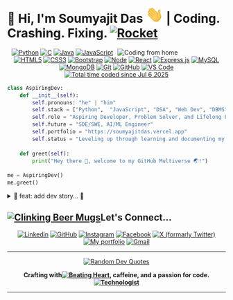 <h1>📢 Hi, I'm Soumyajit Das <a href="#"><img src="https://raw.githubusercontent.com/ABSphreak/ABSphreak/master/gifs/Hi.gif" alt="Waving emoji" width="40px"></a> | Coding. Crashing. Fixing. <a href="#"><img src="https://github.com/Anmol-Baranwal/Cool-GIFs-For-GitHub/assets/74038190/2c0eef4b-7b75-42bd-9722-4bea97a2d532" alt="Rocket" width="50"/></a></h1>

<!-- <a href="#"><img align='right' src='https://user-images.githubusercontent.com/5713670/87202985-820dcb80-c2b6-11ea-9f56-7ec461c497c3.gif' alt="Github logo" width='30%'></a> -->
<a href="#"><img align='right' src='https://github.com/Anmol-Baranwal/Cool-GIFs-For-GitHub/assets/74038190/b3fef2db-e671-4610-bb84-1d65533dc5fb' alt="Coding from home" width='250'></a>

<p align="center">
<!-- Languages -->
    <a href="#"><img src="https://img.shields.io/badge/Python-6A0DAD?style=flat&logo=python&logoColor=white" alt="Python"/></a>
    <a href="#"><img src="https://img.shields.io/badge/C-00599C?style=flat&logo=c&logoColor=white" alt="C"/></a>
    <a href="#"><img src="https://img.shields.io/badge/Java-228B22?logo=openjdk&logoColor=white" alt="Java"/></a>
    <a href="#"><img src="https://img.shields.io/badge/JavaScript-F7DF1E?style=flat&logo=javascript&logoColor=black" alt="JavaScript"/></a>
    <!-- Web Dev -->
    <a href="#"><img src="https://img.shields.io/badge/HTML5-E34F26?style=flat&logo=html5&logoColor=white" alt="HTML5"/></a>
    <a href="#"><img src="https://img.shields.io/badge/CSS-1572B6?logo=css&logoColor=fff" alt="CSS3"/></a>
    <a href="#"><img src="https://img.shields.io/badge/Bootstrap-7952B3?style=flat&logo=bootstrap&logoColor=white" alt="Bootstrap"/></a>
    <!-- Frameworks -->
    <a href="#"><img src="https://img.shields.io/badge/Node.js-339933?style=flat&logo=nodedotjs&logoColor=white" alt="Node"/></a>
    <a href="#"><img src="https://img.shields.io/badge/React-61DAFB?style=flat&logo=react&logoColor=black" alt="React"/></a>
    <a href="#"><img src="https://img.shields.io/badge/Express.js-000000?style=flat&logo=express&logoColor=white" alt="Express.js"/></a>
    <!-- DB & Tools -->
    <a href="#"><img src="https://img.shields.io/badge/MySQL-4479A1?style=flat&logo=mysql&logoColor=white" alt="MySQL"/></a>
    <a href="#"><img src="https://img.shields.io/badge/MongoDB-%234ea94b.svg?logo=mongodb&logoColor=white" alt="MongoDB"/></a>
    <a href="#"><img src="https://img.shields.io/badge/Git-F05032?style=flat&logo=git&logoColor=white" alt="Git"/></a>
    <a href="#"><img src="https://img.shields.io/badge/GitHub-181717?style=flat&logo=github&logoColor=white" alt="GitHub"/></a>
    <a href="#"><img src="https://custom-icon-badges.demolab.com/badge/VS%20Code-0078d7.svg?logo=vsc&logoColor=white" alt="VS Code"/></a>
    <!-- Learning -->
    <!-- <a href="#"><img src="https://img.shields.io/badge/DSA-Problems-red?style=flat" alt="DSA"/></a>
    <a href="#"><img src="https://img.shields.io/badge/Machine%20Learning-795548?style=flat&logo=scikit-learn&logoColor=white" alt="Mechine Learning"/></a> -->
    <!-- Others -->
    <!-- <a href="#"><img src="https://custom-icon-badges.demolab.com/badge/Windows-0078D6?logo=windows11&logoColor=white" alt="Windows"/></a>
    <a href="https://soumyajitdas.vercel.app"><img src="https://img.shields.io/badge/-My%20Portfolio-F7DF1E?logo=vercel&logoColor=black" alt="My portfolio"/></a> -->
    <a href="#"><img src="https://wakatime.com/badge/user/a7c49aa5-ad65-4176-bfd5-65724f8c0878.svg?style=social" alt="Total time coded since Jul 6 2025"/></a>
    <!-- <a href="#"><img src="https://badges.frapsoft.com/os/v1/open-source.svg?v=103/" alt="Open Source"/></a> -->
</p>

```python
class AspiringDev:
    def __init__(self):
        self.pronouns: "he" | "him"
        self.stack = ["Python",  "JavaScript", "DSA", "Web Dev", "DBMS", "Git"]
        self.role = "Aspiring Developer, Problem Solver, and Lifelong Learner"
        self.future = "SDE/SWE, AI/ML Engineer"
        self.portfolio = "https://soumyajitdas.vercel.app"
        self.status = "Leveling up through learning and documenting my journey..."

    def greet(self):
        print("Hey there 👋, welcome to my GitHub Multiverse 🌏!")

me = AspiringDev()
me.greet()
```

<details>
    <summary>📌 feat: add dev story... 💭</summary>
    <!-- <summary><a href="#"><img width="400" src="https://user-images.githubusercontent.com/74038190/212744287-14f66c13-5458-40dc-9244-8ff533fc8f4a.gif" alt="Cat and Mouse"></a></summary> -->

## <a href="#"><img width="35" src="https://raw.githubusercontent.com/Tarikul-Islam-Anik/Animated-Fluent-Emojis/master/Emojis/Travel%20and%20places/Cyclone.png" alt="Cyclone"/></a> @CuriousL◌◌p <a href="#"><img width="35" src="https://raw.githubusercontent.com/Tarikul-Islam-Anik/Animated-Fluent-Emojis/master/Emojis/Animals/Ant.png" alt="Ant"/></a>

I'm a Computer Science and Engineering undergrad from Murshidabad College of Engineering and Technology, Berhampore (W.B.), passionate about writing clean code and solving real-world problems.

My journey started with Python scripts fueled by curiosity and caffeine, and now spans full-stack development, AI experiments, and late-night GitHub sessions.

From West Bengal — Where chai brews ideas and code compiles dreams — I’m learning by doing, committing often, and constantly improving.

Always up for collaboration, innovation, and a good debugging challenge.

> **Motto:** “ Break things. Understand deeper. Build stronger ”


## 🗃️ Projects I’m Proud Of...

<a href="#"><img src="https://raw.githubusercontent.com/Tarikul-Islam-Anik/Animated-Fluent-Emojis/master/Emojis/Travel%20and%20places/Twelve O’Clock.png" alt="Twelve O’Clock" width="30" /></a> <strong>Time Coded Since 6th Jul, 2025 --></strong> <a href="https://wakatime.com/@a7c49aa5-ad65-4176-bfd5-65724f8c0878" target="_blank"><img src="https://wakatime.com/badge/user/a7c49aa5-ad65-4176-bfd5-65724f8c0878.svg?style=social" alt="Total time coded badge" /></a>
- These aren’t just "fun little projects" — they're logic-powered machines with a soul. 

| Project                                                                                 | Idea                                                                 | Status          |
|-----------------------------------------------------------------------------------------|----------------------------------------------------------------------|-----------------|
| ❓ `My Final Year Project`                                                              | <thinking...>                                                        | ⚠️ Not Started |
| ❤️‍🩹 [`CareHive-Clinic`](https://github.com/soumyajiitdas/CareHive-Clinic)                | Where care meets convenience – book, consult, and heal online        | 🛠️ WIP         |
| 👨🏻‍💻 [`Syntax-Constellation`](https://soumyajitdas.vercel.app)                            | A constellation of code and creativity – my personal dev-folio       | ✅ Completed   |
| 😎 [`Clairvoyance`](https://github.com/awkwardish/Clairvoyance_prototype)               | Because reading may not be for everyone, but hearing is              | ✅ Completed   |
| 📑 [`Daily Journal Analyzer`](https://github.com/soumyajiitdas/My-GenAICapstoneProject) | How was your day? Tell your new assistant                            | ✅ Completed   |
| ⬇️ [`Mark_MyGfG`](https://github.com/soumyajiitdas/Markdown-MyGfG)                      | From GeeksforGeeks to GitHub-ready — markdown in a click             | ✅ Completed   |
| 🐍 `Snake & Ladder`                                                                     | Classic dice chaos meets object-oriented code                        | ✅ Completed   |
| 🏏 `1v1 Cricket Game`                                                                   | Python meets childhood nostalgia. Guess the number, outsmart the bot | ✅ Completed   |


## <a href="#"><img width='45px' src="https://user-images.githubusercontent.com/74038190/212284087-bbe7e430-757e-4901-90bf-4cd2ce3e1852.gif" alt="Arrow-slash"></a> In My ToolBox...

```text
Languages   |  Python 🐍, HTML 🕸️, CSS 🎨, JavaScript 🧩, C 💻, Java 📱,
Libraries   |  React 📱, MatPlotLib 📊, NumPy 🔢, Pandas 🐼,
Frameworks  |  NextJs 📑, TailwindCSS 🎨, Express.js 🚀, FastAPI ⚡,
Tools       |  ViteJs 📜, Git 🧬, VS Code 🪬, Jupiter Notebook 📒,
Databases   |  MySQL 📦, MongoDB 💼,
Soft Skills |  Curiosity 🔍, Adaptability 🎭, Consistency 🔁, TemWork 🫱🏻‍🫲🏼, Communication 📢,
```

## <a href="#"><img width='45px' src="https://github.com/Anmol-Baranwal/Cool-GIFs-For-GitHub/assets/74038190/fa83eeb9-f4e2-4d85-93f0-688af11babf8" alt="gare"></a> Building Right Now...

- 🧠 Training brain cells with **DSA Problems**.
- 📚 Practicing **Python, Full Stack Web Dev** and exploring **new technologies** .
- 🔗 Working on  **my final year project** and `CareHive-Clinic` in a group.
- 🤖 Dreaming up a future of intelligent systems, scalable software, and real-world ML solutions.

> 🫠 **Fun Fact:** I treat my Git commits like journal entries. Each one has a story.

## <a href="#"><img src="https://raw.githubusercontent.com/Tarikul-Islam-Anik/Animated-Fluent-Emojis/master/Emojis/Objects/Spiral%20Calendar.png" alt="Spiral Calendar" width="35"/></a>  Stats? Here’s the charts...

> _“ Don’t chase stars. Chase commits. ”     – Ancient Git Philosopher_

<p align="center">
  <a href="#"><img width="50%" src="https://github-readme-stats.vercel.app/api?username=soumyajiitdas&theme=radical&show_icons=true&hide_border=true&count_private=true" alt="Profile Stats"/></a>
  <a href="#"><img width="40%" src="https://github-readme-stats.vercel.app/api/top-langs/?username=soumyajiitdas&layout=compact&&show_icons=true&theme=radical&hide_border=true" alt="Language Stats"/></a>
</p>
</p>
<p align="center">
  <a href="#"><img src="https://montasim-github-profile-trophy.vercel.app?username=soumyajiitdas&theme=radical&no-frame=true&margin-w=5" alt="GitHub Trophies"/></a>
</p>
<p align="center">
  <a href="#"><img loading="lazy" src="https://montasim-github-readme-activity-graph.vercel.app/graph?username=soumyajiitdas&bg_color=141321&color=00b8b5&line=eb008b&point=d4b941&area=true&hide_border=true&hide_title=true" alt="Contribution Summary"/></a>

## <a href="#"><img width="40" src="https://raw.githubusercontent.com/Tarikul-Islam-Anik/Animated-Fluent-Emojis/master/Emojis/People%20with%20professions/Man%20Technologist%20Light%20Skin%20Tone.png" alt="Technologist"/></a> Not Just Coding... Creating.

I don't build projects for the sake of it. I build **experiences**.  
Things that make people go:

 _“ Wait… you made *that* in Python❓ ”_


> “The best way to predict the future is to build it — in Python preferably.”  
> — *Me, probably.*


</details>

## <a href="#"><img width="95" src="https://user-images.githubusercontent.com/74038190/214644145-264f4759-7633-441e-9d67-d8dda9d50d26.gif" alt="Clinking Beer Mugs"/></a>Let's Connect...

<p align=center>
    <a href="https://www.linkedin.com/in/soumyajit4119" target="_blank"><img src="https://img.shields.io/badge/linkedin-1B6AC6.svg?style=for-the-badge&logo=inspire&logoColor=white" alt="Linkedin"/></a>
    <a href="#" title="@soumyajiitdas" target="_blank"><img src="https://img.shields.io/badge/GitHub-181717.svg?style=for-the-badge&logo=GitHub&logoColor=white" alt="GitHub"/></a>
    <a href="https://instagram.com/soumyajiit_" target="_blank"><img src="https://img.shields.io/badge/Instagram-FF0069.svg?style=for-the-badge&logo=Instagram&logoColor=white" alt="Instagram"/></a>
    <a href="https://www.facebook.com/soumyajit4119/" target="_blank"><img src="https://img.shields.io/badge/Facebook-0866FF.svg?style=for-the-badge&logo=Facebook&logoColor=white" alt="Facebook"/></a>
    <a href="https://x.com/soumyajiit_" target="_blank"><img src="https://img.shields.io/badge/X-000000.svg?style=for-the-badge&logo=X&logoColor=white" alt="X (formarly Twitter)"/></a>
    <a href="https://soumyajitdas.vercel.app"><img src="https://img.shields.io/badge/-My%20Portfolio-ABFF8A?logo=vercel&logoColor=black&style=for-the-badge" alt="My portfolio"/></a>
    <a href="mailto:soumyajit302@gmail.com?subject=Hello%20Soumyajit&body=I%20wanted%20to%20reach%20out%20about..."><img src="https://img.shields.io/badge/Gmail-EA4335.svg?style=for-the-badge&logo=Gmail&logoColor=white" alt="Gmail"/></a>
</p>

<!-- <a href="#"><img src="https://user-images.githubusercontent.com/74038190/212284100-561aa473-3905-4a80-b561-0d28506553ee.gif" alt="Sapetator"></a> -->
---

<p align="center">
  <a href="#"><img src="https://quotes-github-readme.vercel.app/api?type=horizontal&theme=dark" alt="Random Dev Quotes"/></a>
</p>

<p align="center"><strong>Crafting with<a href="#"><img src="https://raw.githubusercontent.com/Tarikul-Islam-Anik/Animated-Fluent-Emojis/master/Emojis/Smilies/Beating%20Heart.png" alt="Beating Heart" width="35"/></a>, caffeine, and a passion for code. <a href="#"><img src="https://raw.githubusercontent.com/Tarikul-Islam-Anik/Animated-Fluent-Emojis/master/Emojis/People%20with%20professions/Man%20Technologist%20Light%20Skin%20Tone.png" alt="Technologist" width="35"/></a></strong></p>

---
